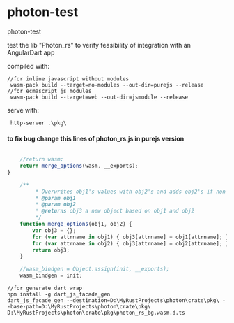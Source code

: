 # photon-test
photon-test

test the lib "Photon_rs" to verify feasibility of integration with an AngularDart app

compiled with:

```console
//for inline javascript without modules
 wasm-pack build --target=no-modules --out-dir=purejs --release   
//for ecmascript js modules
 wasm-pack build --target=web --out-dir=jsmodule --release 
```
serve with:

```console
 http-server .\pkg\
```
#### to fix bug change this lines of photon_rs.js in purejs version
```js

    //return wasm;
    return merge_options(wasm, __exports);
}

    /**
         * Overwrites obj1's values with obj2's and adds obj2's if non existent in obj1
         * @param obj1
         * @param obj2
         * @returns obj3 a new object based on obj1 and obj2
         */
    function merge_options(obj1, obj2) {
        var obj3 = {};
        for (var attrname in obj1) { obj3[attrname] = obj1[attrname]; }
        for (var attrname in obj2) { obj3[attrname] = obj2[attrname]; }
        return obj3;
    }

    //wasm_bindgen = Object.assign(init, __exports);
    wasm_bindgen = init;

```

```console
//for generate dart wrap
npm install -g dart_js_facade_gen
dart_js_facade_gen --destination=D:\MyRustProjects\photon\crate\pkg\ --base-path=D:\MyRustProjects\photon\crate\pkg\ D:\MyRustProjects\photon\crate\pkg\photon_rs_bg.wasm.d.ts

```